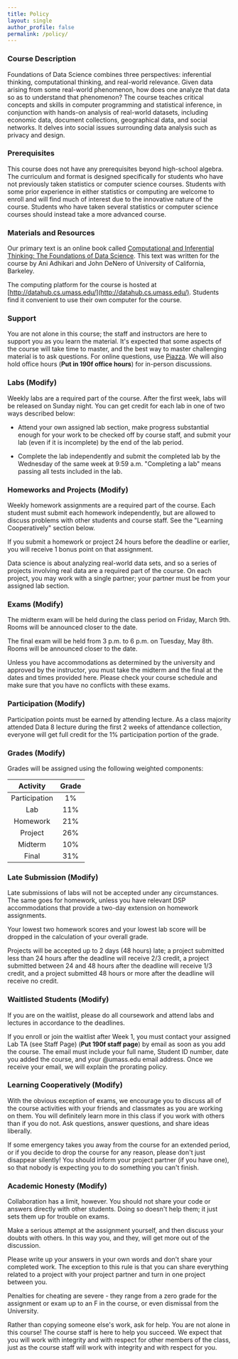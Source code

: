 ```yaml
---
title: Policy
layout: single
author_profile: false
permalink: /policy/
---
```


### Course Description

Foundations of Data Science combines three perspectives: inferential thinking, computational    thinking, and real-world relevance. Given data arising from some real-world phenomenon, how does one analyze that data so as to understand that phenomenon? The course teaches critical concepts and skills in computer programming and statistical inference, in conjunction with hands-on analysis of real-world datasets, including economic data, document collections, geographical data, and social networks. It delves into social issues surrounding data analysis such as privacy and design.

### Prerequisites

This course does not have any prerequisites beyond high-school algebra. The curriculum and format is designed specifically for students who have not previously taken statistics or computer science courses. Students with some prior experience in either statistics or computing are welcome to enroll and will find much of interest due to the innovative nature of the course. Students who have taken several statistics or computer science courses should instead take a more advanced course.

### Materials and Resources

Our primary text is an online book called [Computational and Inferential Thinking: The Foundations of Data Science](https://umass-data-science.github.io/190fwebsite/textbook/). This text was written for the course by Ani Adhikari and John DeNero of University of California, Barkeley.

The computing platform for the course is hosted at [http://datahub.cs.umass.edu/](http://datahub.cs.umass.edu/). Students find it convenient to use their own computer for the course. 

### Support

You are not alone in this course; the staff and instructors are here to support you as you learn the material. It's expected that some aspects of the course will take time to master, and the best way to master challenging material is to ask questions. For online questions, use [Piazza](http://piazza.com/). We will also hold office hours (**Put in 190f office hours**) for in-person discussions. 

### Labs (Modify)

Weekly labs are a required part of the course. After the first week, labs will be released on Sunday night. You can get credit for each lab in one of two ways described below:

  * Attend your own assigned lab section, make progress substantial enough for your work to be checked off by course staff, and submit your lab (even if it is incomplete) by the end of the lab period.

  * Complete the lab independently and submit the completed lab by the Wednesday of the same week at 9:59 a.m. "Completing a lab" means passing all tests included in the lab.

### Homeworks and Projects (Modify)

Weekly homework assignments are a required part of the course. Each student must submit each homework independently, but are allowed to discuss problems with other students and course staff. See the "Learning Cooperatively" section below.

If you submit a homework or project 24 hours before the deadline or earlier, you will receive 1 bonus point on that assignment.

Data science is about analyzing real-world data sets, and so a series of projects involving real data are a required part of the course. On each project, you may work with a single partner; your partner must be from your assigned lab section.

### Exams (Modify)

The midterm exam will be held during the class period on Friday, March 9th. Rooms will be announced closer to the date.

The final exam will be held from 3 p.m. to 6 p.m. on Tuesday, May 8th. Rooms will be announced closer to the date.

Unless you have accommodations as determined by the university and approved by the instructor, you must take the midterm and the final at the dates and times provided here. Please check your course schedule and make sure that you have no conflicts with these exams.

### Participation (Modify)

Participation points must be earned by attending lecture. As a class majority attended Data 8 lecture during the first 2 weeks of attendance collection, everyone will get full credit for the 1% participation portion of the grade.

### Grades (Modify)

Grades will be assigned using the following weighted components:

| Activity        | Grade      | 
| :-------------: | :--------: | 
| Participation   | 1%         | 
| Lab             | 11%        | 
| Homework        | 21%        | 
| Project         | 26%        | 
| Midterm         | 10%        | 
| Final           | 31%        |

### Late Submission (Modify)

Late submissions of labs will not be accepted under any circumstances. The same goes for homework, unless you have relevant DSP accommodations that provide a two-day extension on homework assignments.

Your lowest two homework scores and your lowest lab score will be dropped in the calculation of your overall grade.

Projects will be accepted up to 2 days (48 hours) late; a project submitted less than 24 hours after the deadline will receive 2/3 credit, a project submitted between 24 and 48 hours after the deadline will receive 1/3 credit, and a project submitted 48 hours or more after the deadline will receive no credit. 

### Waitlisted Students (Modify)

If you are on the waitlist, please do all coursework and attend labs and lectures in accordance to the deadlines.

If you enroll or join the waitlist after Week 1, you must contact your assigned Lab TA (see Staff Page) (**Put 190f staff page**) by email as soon as you add the course. The email must include your full name, Student ID number, date you added the course, and your @umass.edu email address. Once we receive your email, we will explain the prorating policy.

### Learning Cooperatively (Modify)

With the obvious exception of exams, we encourage you to discuss all of the course activities with your friends and classmates as you are working on them. You will definitely learn more in this class if you work with others than if you do not. Ask questions, answer questions, and share ideas liberally.

If some emergency takes you away from the course for an extended period, or if you decide to drop the course for any reason, please don't just disappear silently! You should inform your project partner (if you have one), so that nobody is expecting you to do something you can't finish.

### Academic Honesty (Modify)

Collaboration has a limit, however. You should not share your code or answers directly with other students. Doing so doesn't help them; it just sets them up for trouble on exams.

Make a serious attempt at the assignment yourself, and then discuss your doubts with others. In this way you, and they, will get more out of the discussion.

Please write up your answers in your own words and don't share your completed work. The exception to this rule is that you can share everything related to a project with your project partner and turn in one project between you.

Penalties for cheating are severe - they range from a zero grade for the assignment or exam up to an F in the course, or even dismissal from the University.

Rather than copying someone else's work, ask for help. You are not alone in this course! The course staff is here to help you succeed. We expect that you will work with integrity and with respect for other members of the class, just as the course staff will work with integrity and with respect for you.

